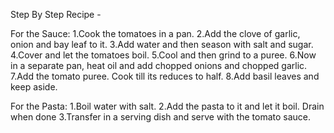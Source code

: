 Step By Step Recipe -

For the Sauce:
1.Cook the tomatoes in a pan.
2.Add the clove of garlic, onion and bay leaf to it.
3.Add water and then season with salt and sugar.
4.Cover and let the tomatoes boil.
5.Cool and then grind to a puree.
6.Now in a separate pan, heat oil and add chopped onions and chopped garlic.
7.Add the tomato puree. Cook till its reduces to half.
8.Add basil leaves and keep aside.

For the Pasta:
1.Boil water with salt.
2.Add the pasta to it and let it boil. Drain when done
3.Transfer in a serving dish and serve with the tomato sauce.